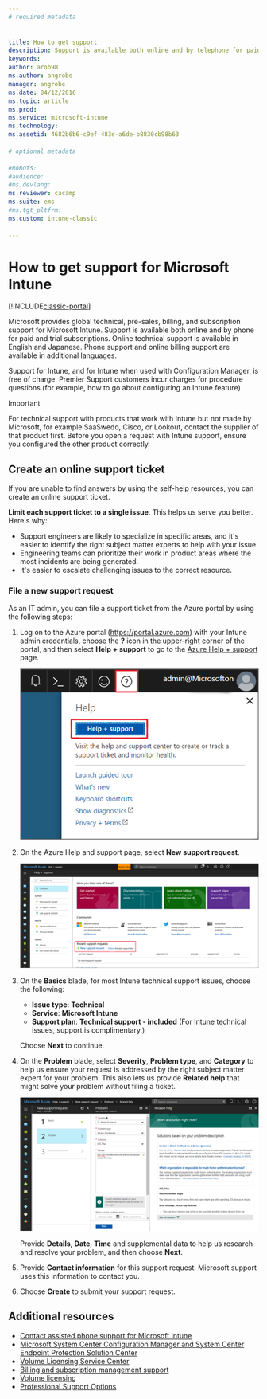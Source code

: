 ```yaml
---
# required metadata


title: How to get support
description: Support is available both online and by telephone for paid and trial subscriptions.
keywords:
author: arob98
ms.author: angrobe
manager: angrobe
ms.date: 04/12/2016
ms.topic: article
ms.prod:
ms.service: microsoft-intune
ms.technology:
ms.assetid: 4682b6b6-c9ef-483e-a6de-b8830cb98b63

# optional metadata

#ROBOTS:
#audience:
#ms.devlang:
ms.reviewer: cacamp
ms.suite: ems
#ms.tgt_pltfrm:
ms.custom: intune-classic

---
```


# How to get support for Microsoft Intune

[!INCLUDE[classic-portal](../includes/classic-portal.md)]

Microsoft provides global technical, pre-sales, billing, and subscription support for Microsoft Intune. Support is available both online and by phone for paid and trial subscriptions. Online technical support is available in English and Japanese. Phone support and online billing support are available in additional languages.

Support for Intune, and for Intune when used with Configuration Manager, is free of charge. Premier Support customers incur charges for procedure questions (for example, how to go about configuring an Intune feature).

>[!IMPORTANT]
> For technical support with products that work with Intune but not made by Microsoft, for example SaaSwedo, Cisco, or Lookout, contact the supplier of that product first. Before you open a request with Intune support, ensure you configured the other product correctly.

## Create an online support ticket

If you are unable to find answers by using the self-help resources, you can create an online support ticket.

**Limit each support ticket to a single issue**. This helps us serve you better. Here's why:

- Support engineers are likely to specialize in specific areas, and it's easier to identify the right subject matter experts to help with your issue.
- Engineering teams can prioritize their work in product areas where the most incidents are being generated.
- It's easier to escalate challenging issues to the correct resource.

### File a new support request
As an IT admin, you can file a support ticket from the Azure portal by using the following steps:

1. Log on to the Azure portal (https://portal.azure.com) with your Intune admin credentials, choose the **?** icon in the upper-right corner of the portal, and then select **Help + support** to go to the [Azure Help + support](https://portal.azure.com/#blade/Microsoft_Azure_Support/HelpAndSupportBlade/overview) page.

	![Screenshot of Azure portal help and support question mark link with the Help + support link highlighted](./media/azure-get-support.png)

2. On the Azure Help and support page, select **New support request**.

	![Screenshot of Azure portal help and support page with New support request link highlighted](media/azure-support-ticket-link.png)
3. On the **Basics** blade, for most Intune 	technical support issues, choose the following:
	- **Issue type**: **Technical**
	- **Service**: **Microsoft Intune**
	- **Support plan**: **Technical support - included**  (For Intune technical issues, support is complimentary.)

	Choose **Next** to continue.
4. On the **Problem** blade, select **Severity**, **Problem type**, and **Category** to help us ensure your request is addressed by the right subject matter expert for your problem. This also lets us provide **Related help** that might solve your problem without filing a ticket.

	![Screenshot of Azure portal help and support page with Problem items filled out and displaying solutions based on your problem](media/support-need-solutions.png)

	Provide **Details**, **Date**, **Time** and supplemental data to help us research and resolve your problem, and then choose **Next**.
5. Provide **Contact information** for this support request. Microsoft support uses this information to contact you.
6. Choose **Create** to submit your support request.

## Additional resources
- [Contact assisted phone support for Microsoft Intune](contact-assisted-phone-support-for-microsoft-intune.md)
- [Microsoft System Center Configuration Manager and System Center Endpoint Protection Solution Center](http://www.microsoft.com/en-us/server-cloud/products/system-center-2012-r2/resources.aspx)
- [Volume Licensing Service Center](http://go.microsoft.com/fwlink/p/?LinkID=282016)
- [Billing and subscription management support](http://support.microsoft.com/oas/default.aspx?prid=15371)
- [Volume licensing](http://go.microsoft.com/fwlink/p/?LinkID=282015)
- [Professional Support Options](https://support.microsoft.com/gp/offerprophone)
